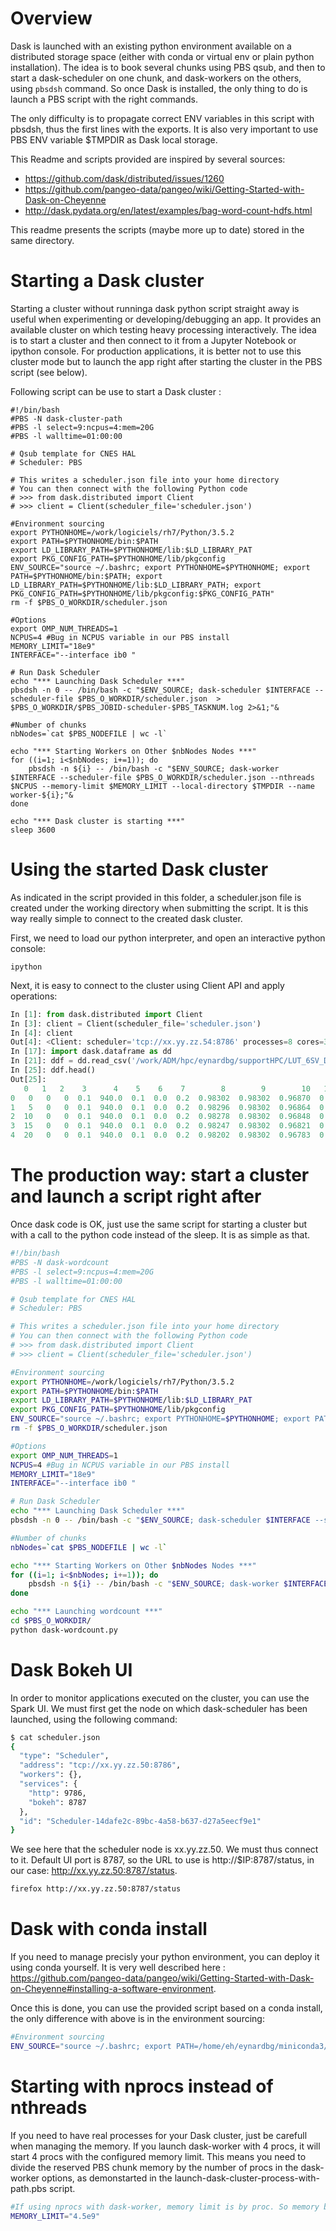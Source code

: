 # Overview

Dask is launched with an existing python environment available on a distributed storage space (either with conda or virtual env or plain python installation). The idea is to book several chunks using PBS qsub, and then to start a dask-scheduler on one chunk, and dask-workers on the others, using `pbsdsh` command. So once Dask is installed, the only thing to do is launch a PBS script with the right commands.

The only difficulty is to propagate correct ENV variables in this script with pbsdsh, thus the first lines with the exports. It is also very important to use PBS ENV variable $TMPDIR as Dask local storage.

This Readme and scripts provided are inspired by several sources:
* https://github.com/dask/distributed/issues/1260
* https://github.com/pangeo-data/pangeo/wiki/Getting-Started-with-Dask-on-Cheyenne
* http://dask.pydata.org/en/latest/examples/bag-word-count-hdfs.html

This readme presents the scripts (maybe more up to date) stored in the same directory.

# Starting a Dask cluster

Starting a cluster without runninga dask python script straight away is useful when experimenting or developing/debugging an app. It provides an available cluster on which testing heavy processing interactively. The idea is to start a cluster and then connect to it from a Jupyter Notebook or ipython console. For production applications, it is better not to use this cluster mode but to launch the app right after starting the cluster in the PBS script (see below).

Following script can be use to start a Dask cluster :
```shell
#!/bin/bash
#PBS -N dask-cluster-path
#PBS -l select=9:ncpus=4:mem=20G
#PBS -l walltime=01:00:00

# Qsub template for CNES HAL
# Scheduler: PBS

# This writes a scheduler.json file into your home directory
# You can then connect with the following Python code
# >>> from dask.distributed import Client
# >>> client = Client(scheduler_file='scheduler.json')

#Environment sourcing
export PYTHONHOME=/work/logiciels/rh7/Python/3.5.2
export PATH=$PYTHONHOME/bin:$PATH
export LD_LIBRARY_PATH=$PYTHONHOME/lib:$LD_LIBRARY_PAT
export PKG_CONFIG_PATH=$PYTHONHOME/lib/pkgconfig
ENV_SOURCE="source ~/.bashrc; export PYTHONHOME=$PYTHONHOME; export PATH=$PYTHONHOME/bin:$PATH; export LD_LIBRARY_PATH=$PYTHONHOME/lib:$LD_LIBRARY_PATH; export PKG_CONFIG_PATH=$PYTHONHOME/lib/pkgconfig:$PKG_CONFIG_PATH"
rm -f $PBS_O_WORKDIR/scheduler.json

#Options
export OMP_NUM_THREADS=1
NCPUS=4 #Bug in NCPUS variable in our PBS install
MEMORY_LIMIT="18e9"
INTERFACE="--interface ib0 "

# Run Dask Scheduler
echo "*** Launching Dask Scheduler ***"
pbsdsh -n 0 -- /bin/bash -c "$ENV_SOURCE; dask-scheduler $INTERFACE --scheduler-file $PBS_O_WORKDIR/scheduler.json  > $PBS_O_WORKDIR/$PBS_JOBID-scheduler-$PBS_TASKNUM.log 2>&1;"&

#Number of chunks
nbNodes=`cat $PBS_NODEFILE | wc -l`

echo "*** Starting Workers on Other $nbNodes Nodes ***"
for ((i=1; i<$nbNodes; i+=1)); do
    pbsdsh -n ${i} -- /bin/bash -c "$ENV_SOURCE; dask-worker $INTERFACE --scheduler-file $PBS_O_WORKDIR/scheduler.json --nthreads $NCPUS --memory-limit $MEMORY_LIMIT --local-directory $TMPDIR --name worker-${i};"&
done

echo "*** Dask cluster is starting ***"
sleep 3600
```

# Using the started Dask cluster 
As indicated in the script provided in this folder, a scheduler.json file is created under the working directory when submitting the script. It is this way really simple to connect to the created dask cluster.

First, we need to load our python interpreter, and open an interactive python console:
````
ipython
````
Next, it is easy to connect to the cluster using Client API and apply operations:
```python
In [1]: from dask.distributed import Client
In [3]: client = Client(scheduler_file='scheduler.json')
In [4]: client
Out[4]: <Client: scheduler='tcp://xx.yy.zz.54:8786' processes=8 cores=32>
In [17]: import dask.dataframe as dd
In [21]: ddf = dd.read_csv('/work/ADM/hpc/eynardbg/supportHPC/LUT_6SV_DESERT_SENTINEL2BMSIB_B12.txt', delim_whitespace=True, header=None)
In [25]: ddf.head()
Out[25]:
   0   1   2    3      4    5    6    7        8        9        10   11  \
0   0   0   0  0.1  940.0  0.1  0.0  0.2  0.98302  0.98302  0.96870  0.0
1   5   0   0  0.1  940.0  0.1  0.0  0.2  0.98296  0.98302  0.96864  0.0
2  10   0   0  0.1  940.0  0.1  0.0  0.2  0.98278  0.98302  0.96848  0.0
3  15   0   0  0.1  940.0  0.1  0.0  0.2  0.98247  0.98302  0.96821  0.0
4  20   0   0  0.1  940.0  0.1  0.0  0.2  0.98202  0.98302  0.96783  0.0

```

# The production way: start a cluster and launch a script right after
Once dask code is OK, just use the same script for starting a cluster but with a call to the python code instead of the sleep. It is as simple as that.
````bash
#!/bin/bash
#PBS -N dask-wordcount
#PBS -l select=9:ncpus=4:mem=20G
#PBS -l walltime=01:00:00

# Qsub template for CNES HAL
# Scheduler: PBS

# This writes a scheduler.json file into your home directory
# You can then connect with the following Python code
# >>> from dask.distributed import Client
# >>> client = Client(scheduler_file='scheduler.json')

#Environment sourcing
export PYTHONHOME=/work/logiciels/rh7/Python/3.5.2
export PATH=$PYTHONHOME/bin:$PATH
export LD_LIBRARY_PATH=$PYTHONHOME/lib:$LD_LIBRARY_PAT
export PKG_CONFIG_PATH=$PYTHONHOME/lib/pkgconfig
ENV_SOURCE="source ~/.bashrc; export PYTHONHOME=$PYTHONHOME; export PATH=$PYTHONHOME/bin:$PATH; export LD_LIBRARY_PATH=$PYTHONHOME/lib:$LD_LIBRARY_PATH; export PKG_CONFIG_PATH=$PYTHONHOME/lib/pkgconfig:$PKG_CONFIG_PATH"
rm -f $PBS_O_WORKDIR/scheduler.json

#Options
export OMP_NUM_THREADS=1
NCPUS=4 #Bug in NCPUS variable in our PBS install
MEMORY_LIMIT="18e9"
INTERFACE="--interface ib0 "

# Run Dask Scheduler
echo "*** Launching Dask Scheduler ***"
pbsdsh -n 0 -- /bin/bash -c "$ENV_SOURCE; dask-scheduler $INTERFACE --scheduler-file $PBS_O_WORKDIR/scheduler.json  > $PBS_O_WORKDIR/$PBS_JOBID-scheduler-$PBS_TASKNUM.log 2>&1;"&

#Number of chunks
nbNodes=`cat $PBS_NODEFILE | wc -l`

echo "*** Starting Workers on Other $nbNodes Nodes ***"
for ((i=1; i<$nbNodes; i+=1)); do
    pbsdsh -n ${i} -- /bin/bash -c "$ENV_SOURCE; dask-worker $INTERFACE --scheduler-file $PBS_O_WORKDIR/scheduler.json --nthreads $NCPUS --memory-limit $MEMORY_LIMIT --local-directory $TMPDIR --name worker-${i};"&
done

echo "*** Launching wordcount ***"
cd $PBS_O_WORKDIR/
python dask-wordcount.py
````

# Dask Bokeh UI

In order to monitor applications executed on the cluster, you can use the Spark UI. We must first get the node on which dask-scheduler has been launched, using the following command:
````bash
$ cat scheduler.json
{
  "type": "Scheduler",
  "address": "tcp://xx.yy.zz.50:8786",
  "workers": {},
  "services": {
    "http": 9786,
    "bokeh": 8787
  },
  "id": "Scheduler-14dafe2c-89bc-4a58-b637-d27a5eecf9e1"
}
````

We see here that the scheduler node is xx.yy.zz.50. We must thus connect to it.
Default UI port is 8787, so the URL to use is  http://$IP:8787/status, in our case: http://xx.yy.zz.50:8787/status.
````bash
firefox http://xx.yy.zz.50:8787/status
````

# Dask with conda install
If you need to manage precisly your python environment, you can deploy it using conda yourself. It is very well described here : https://github.com/pangeo-data/pangeo/wiki/Getting-Started-with-Dask-on-Cheyenne#installing-a-software-environment.

Once this is done, you can use the provided script based on a conda install, the only difference with above is in the environment sourcing:
````bash
#Environment sourcing
ENV_SOURCE="source ~/.bashrc; export PATH=/home/eh/eynardbg/miniconda3/bin:$PATH; source activate pangeo"
````

# Starting with nprocs instead of nthreads
If you need to have real processes for your Dask cluster, just be carefull when managing the memory. If you launch dask-worker with 4 procs, it will start 4 procs with the configured memory limit. This means you need to divide the reserved PBS chunk memory by the number of procs in the dask-worker options, as demonstarted in the launch-dask-cluster-process-with-path.pbs script.
````bash
#If using nprocs with dask-worker, memory limit is by proc. So memory by PBS chunk divided by nprocs
MEMORY_LIMIT="4.5e9"
````
